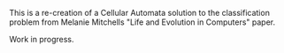 This is a re-creation of a Cellular Automata solution to the classification problem from Melanie Mitchells "Life and Evolution in Computers" paper.

Work in progress.
